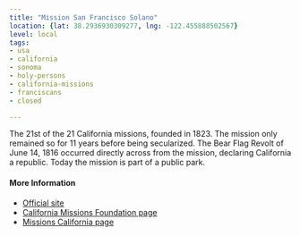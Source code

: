 ```yaml
---
title: "Mission San Francisco Solano"
location: {lat: 38.2936930309277, lng: -122.455888502567}
level: local
tags:
- usa
- california
- sonoma
- holy-persons
- california-missions
- franciscans
- closed

---
```



The 21st of the 21 California missions, founded in 1823.  The mission only remained so for 11 years before being secularized.  The Bear Flag Revolt of June 14, 1816 occurred directly across from the mission, declaring California a republic.  Today the mission is part of a public park.

#### More Information

* [Official site](https://www.parks.ca.gov/?page_id=479)
* [California Missions Foundation page](https://californiamissionsfoundation.org/mission-san-francisco-solano/)
* [Missions California page](https://www.missionscalifornia.com/missions/san-francisco-solano/)





